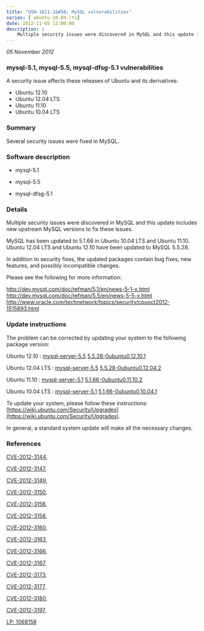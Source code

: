 ```yaml
---
title: "USN-1621-1&#58; MySQL vulnerabilities"
series: [ ubuntu-10.04-lts]
date: 2012-11-05 12:00:00
description: |
    Multiple security issues were discovered in MySQL and this update includes new upstream MySQL versions to fix these issues.
--- 
```

 
 

*05 November 2012*

### mysql-5.1, mysql-5.5, mysql-dfsg-5.1 vulnerabilities

A security issue affects these releases of Ubuntu and its derivatives:

* Ubuntu 12.10
* Ubuntu 12.04 LTS
* Ubuntu 11.10
* Ubuntu 10.04 LTS

### Summary

Several security issues were fixed in MySQL. 

### Software description

* mysql-5.1 

* mysql-5.5 

* mysql-dfsg-5.1 

### Details

Multiple security issues were discovered in MySQL and this update includes new upstream MySQL versions to fix these issues.

MySQL has been updated to 5.1.66 in Ubuntu 10.04 LTS and Ubuntu 11.10. Ubuntu 12.04 LTS and Ubuntu 12.10 have been updated to MySQL 5.5.28.

In addition to security fixes, the updated packages contain bug fixes, new features, and possibly incompatible changes.

Please see the following for more information:

http://dev.mysql.com/doc/refman/5.1/en/news-5-1-x.html http://dev.mysql.com/doc/refman/5.5/en/news-5-5-x.html http://www.oracle.com/technetwork/topics/security/cpuoct2012-1515893.html 

### Update instructions

The problem can be corrected by updating your system to the following package version:

Ubuntu 12.10
 : [mysql-server-5.5](https://launchpad.net/ubuntu/+source/mysql-5.5) <span> [5.5.28-0ubuntu0.12.10.1](https://launchpad.net/ubuntu/+source/mysql-5.5/5.5.28-0ubuntu0.12.10.1) </span> 

Ubuntu 12.04 LTS
 : [mysql-server-5.5](https://launchpad.net/ubuntu/+source/mysql-5.5) <span> [5.5.28-0ubuntu0.12.04.2](https://launchpad.net/ubuntu/+source/mysql-5.5/5.5.28-0ubuntu0.12.04.2) </span> 

Ubuntu 11.10
 : [mysql-server-5.1](https://launchpad.net/ubuntu/+source/mysql-5.1) <span> [5.1.66-0ubuntu0.11.10.2](https://launchpad.net/ubuntu/+source/mysql-5.1/5.1.66-0ubuntu0.11.10.2) </span> 

Ubuntu 10.04 LTS
 : [mysql-server-5.1](https://launchpad.net/ubuntu/+source/mysql-dfsg-5.1) <span> [5.1.66-0ubuntu0.10.04.1](https://launchpad.net/ubuntu/+source/mysql-dfsg-5.1/5.1.66-0ubuntu0.10.04.1) </span> 

To update your system, please follow these instructions: [https://wiki.ubuntu.com/Security/Upgrades](https://wiki.ubuntu.com/Security/Upgrades).

In general, a standard system update will make all the necessary changes. 

### References

 
 [CVE-2012-3144](http://people.ubuntu.com/~ubuntu-security/cve/CVE-2012-3144), 

 [CVE-2012-3147](http://people.ubuntu.com/~ubuntu-security/cve/CVE-2012-3147), 

 [CVE-2012-3149](http://people.ubuntu.com/~ubuntu-security/cve/CVE-2012-3149), 

 [CVE-2012-3150](http://people.ubuntu.com/~ubuntu-security/cve/CVE-2012-3150), 

 [CVE-2012-3156](http://people.ubuntu.com/~ubuntu-security/cve/CVE-2012-3156), 

 [CVE-2012-3158](http://people.ubuntu.com/~ubuntu-security/cve/CVE-2012-3158), 

 [CVE-2012-3160](http://people.ubuntu.com/~ubuntu-security/cve/CVE-2012-3160), 

 [CVE-2012-3163](http://people.ubuntu.com/~ubuntu-security/cve/CVE-2012-3163), 

 [CVE-2012-3166](http://people.ubuntu.com/~ubuntu-security/cve/CVE-2012-3166), 

 [CVE-2012-3167](http://people.ubuntu.com/~ubuntu-security/cve/CVE-2012-3167), 

 [CVE-2012-3173](http://people.ubuntu.com/~ubuntu-security/cve/CVE-2012-3173), 

 [CVE-2012-3177](http://people.ubuntu.com/~ubuntu-security/cve/CVE-2012-3177), 

 [CVE-2012-3180](http://people.ubuntu.com/~ubuntu-security/cve/CVE-2012-3180), 

 [CVE-2012-3197](http://people.ubuntu.com/~ubuntu-security/cve/CVE-2012-3197), 

 [LP: 1068158](https://launchpad.net/bugs/1068158)
 

